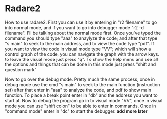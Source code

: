 # Radare2
How to use radare2. First you can use it by entering in "r2 filename" to go into normal mode, and if you want to go into debugger mode "r2 -d filename". I'll be talking about the normal mode first. Once you've typed the command you should type "aaa" to anaylyze the code; and after that type "s main" to seek to the main address, and to view the code type "pdf". If you want to view the code in visual mode type "VV"; which will show a control graph of the code, you can navigate the graph with the arrow keys. to leave the visual mode just press "q". To show the help menu and see all the options and things that can be done in this mode just press "shift and question mark"

Now to go over the debug mode. Pretty much the same process, once in debug mode use the cmd "s main" to seek to the main function (instruction set) after that enter in "aaa" to analyze the code, and pdf to show main function. To place a break point enter in "db" and the address you want to start at. Now to debug the program go in to visual mode "VV", once .n visual mode you can use "shift colon" to be able to enter in commands. Once in "command mode" enter in "dc" to start the debugger. **add more later**

